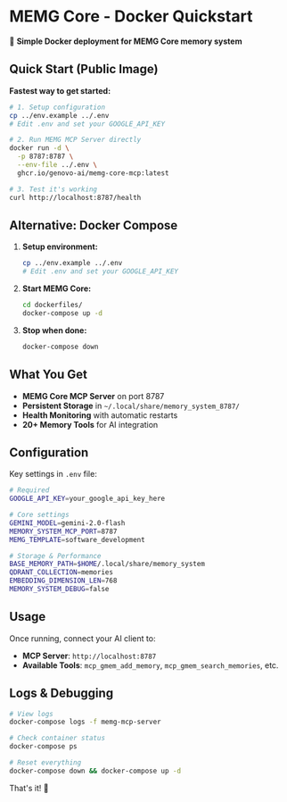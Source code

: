 # MEMG Core - Docker Quickstart

🚀 **Simple Docker deployment for MEMG Core memory system**

## Quick Start (Public Image)

**Fastest way to get started:**
```bash
# 1. Setup configuration
cp ../env.example ../.env
# Edit .env and set your GOOGLE_API_KEY

# 2. Run MEMG MCP Server directly
docker run -d \
  -p 8787:8787 \
  --env-file ../.env \
  ghcr.io/genovo-ai/memg-core-mcp:latest

# 3. Test it's working
curl http://localhost:8787/health
```

## Alternative: Docker Compose

1. **Setup environment:**
   ```bash
   cp ../env.example ../.env
   # Edit .env and set your GOOGLE_API_KEY
   ```

2. **Start MEMG Core:**
   ```bash
   cd dockerfiles/
   docker-compose up -d
   ```

3. **Stop when done:**
   ```bash
   docker-compose down
   ```

## What You Get

- **MEMG Core MCP Server** on port 8787
- **Persistent Storage** in `~/.local/share/memory_system_8787/`
- **Health Monitoring** with automatic restarts
- **20+ Memory Tools** for AI integration

## Configuration

Key settings in `.env` file:
```bash
# Required
GOOGLE_API_KEY=your_google_api_key_here

# Core settings
GEMINI_MODEL=gemini-2.0-flash
MEMORY_SYSTEM_MCP_PORT=8787
MEMG_TEMPLATE=software_development

# Storage & Performance
BASE_MEMORY_PATH=$HOME/.local/share/memory_system
QDRANT_COLLECTION=memories
EMBEDDING_DIMENSION_LEN=768
MEMORY_SYSTEM_DEBUG=false
```

## Usage

Once running, connect your AI client to:
- **MCP Server**: `http://localhost:8787`
- **Available Tools**: `mcp_gmem_add_memory`, `mcp_gmem_search_memories`, etc.

## Logs & Debugging

```bash
# View logs
docker-compose logs -f memg-mcp-server

# Check container status
docker-compose ps

# Reset everything
docker-compose down && docker-compose up -d
```

That's it! 🎉
